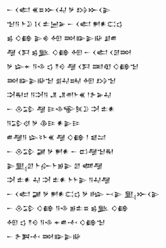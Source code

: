 <div class='block'>
<div class='line'>𒀸 𒌋𒅗 𒌍𒊺𒁍𒌋𒄷 𒃻 𒋳𒁍𒌋𒉌</div>
<div class='line'>𒈠𒀀 𒈨𒊒 𒋙𒌋 𒉺𒅁𒅕 𒀸 𒌋𒅗 𒂍𒀭𒀫𒌓</div>
<div class='line'>𒌗 𒄭𒂵 𒉌𒄯 𒅇 𒇷𒅔𒉌𒄫 𒋗𒌑</div>
<div class='line'>𒆷 𒌋𒁕 𒌗𒆥 𒄭𒂵 𒅇 𒀸 𒌋𒅗 𒌋𒌆𒇷</div>
<div class='line'>𒃻 𒇽𒄬 𒀀𒈾 𒌓 𒈫𒄰 𒆷 𒌋𒁕 𒌅𒊏 𒄭𒂵𒈠</div>
<div class='line'>𒇷𒅔𒉌𒄫𒈠 𒉪𒄷𒊻 𒅇 𒋳𒈠</div>
<div class='line'>𒋫𒊑𒄑 𒀀𒋫𒀀 𒂗 𒂗𒉣𒈨𒌍 𒁹𒉿𒅕𒄷</div>
<div class='line'>𒀸 𒊮𒁉 𒆷 𒄿𒈾𒊍𒍮𒊒 𒋫 𒉺𒀭</div>
<div class='line'>𒀀𒁉𒋼 𒃻 𒆠𒄿 𒀭𒉌𒄿</div>
<div class='line'>𒌑𒆷𒀀 𒇽𒂟𒈨𒌍 𒆷 𒄭𒂵 𒁹 𒇯𒁺</div>
<div class='line'>𒀸 𒊮𒁉 𒃡 𒃻 𒂍𒀭 𒀸 𒆗𒆷𒈠𒊑</div>
<div class='line'>𒉌𒅅𒇻 𒈨𒅎𒈨𒂊𒉌 𒇻 𒅘𒆷</div>
<div class='line'>𒋫 𒉺𒀭 𒄷 𒋫 𒉺𒀭 𒈨𒈨𒉌 𒀀𒄷𒆷</div>
<div class='line'>𒀸 𒌋𒅗 𒃡 𒃻 𒂍𒀭𒀫𒌓 𒃻 𒈗 𒁁𒉌 𒅅𒁍𒌋𒉌</div>
<div class='line'>𒀸 𒊮𒁉 𒄭𒂵 𒀀𒈾 𒂊𒉺𒊺 𒌗𒆥 𒄭𒂵</div>
<div class='line'>𒅇 𒌓 𒈫𒄰 𒀀𒈾 𒄬𒌑𒋾 𒄭𒂵𒈠</div>
<div class='line'>𒀸 𒉿𒀉𒋾 𒇷𒅔𒉌𒄫</div>
</div>